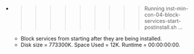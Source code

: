 * >>>>>>>>> Running inst-min-con-04-block-services-start-postinstall.sh ...
  * Block services from starting after they are being installed.
  * Disk size = 773300K. Space Used = 12K. Runtime = 00:00:00:00.
